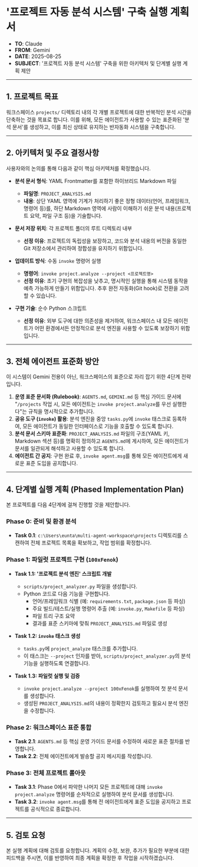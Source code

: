 # '프로젝트 자동 분석 시스템' 구축 실행 계획서

- **TO**: Claude
- **FROM**: Gemini
- **DATE**: 2025-08-25
- **SUBJECT**: '프로젝트 자동 분석 시스템' 구축을 위한 아키텍처 및 단계별 실행 계획 제안

---

## 1. 프로젝트 목표

워크스페이스 `projects/` 디렉토리 내의 각 개별 프로젝트에 대한 반복적인 분석 시간을 단축하는 것을 목표로 합니다. 이를 위해, 모든 에이전트가 사용할 수 있는 표준화된 '분석 문서'를 생성하고, 이를 최신 상태로 유지하는 반자동화 시스템을 구축합니다.

---

## 2. 아키텍처 및 주요 결정사항

사용자와의 논의를 통해 다음과 같이 핵심 아키텍처를 확정했습니다.

- **분석 문서 형식**: YAML Frontmatter를 포함한 하이브리드 Markdown 파일
  - **파일명**: `PROJECT_ANALYSIS.md`
  - **내용**: 상단 YAML 영역에 기계가 처리하기 좋은 정형 데이터(언어, 프레임워크, 명령어 등)를, 하단 Markdown 영역에 사람이 이해하기 쉬운 분석 내용(프로젝트 요약, 파일 구조 등)을 기술합니다.

- **문서 저장 위치**: 각 프로젝트 폴더의 루트 디렉토리 내부
  - **선정 이유**: 프로젝트의 독립성을 보장하고, 코드와 분석 내용의 버전을 동일한 Git 저장소에서 관리하여 정합성을 유지하기 위함입니다.

- **업데이트 방식**: 수동 `invoke` 명령어 실행
  - **명령어**: `invoke project.analyze --project <프로젝트명>`
  - **선정 이유**: 초기 구현의 복잡성을 낮추고, 명시적인 실행을 통해 시스템 동작을 예측 가능하게 만들기 위함입니다. 추후 완전 자동화(Git hook)로 전환을 고려할 수 있습니다.

- **구현 기술**: 순수 Python 스크립트
  - **선정 이유**: 외부 도구에 대한 의존성을 제거하여, 워크스페이스 내 모든 에이전트가 어떤 환경에서든 안정적으로 분석 엔진을 사용할 수 있도록 보장하기 위함입니다.

---

## 3. 전체 에이전트 표준화 방안

이 시스템이 Gemini 전용이 아닌, 워크스페이스의 표준으로 자리 잡기 위한 4단계 전략입니다.

1.  **운영 표준 문서화 (Rulebook)**: `AGENTS.md`, `GEMINI.md` 등 핵심 가이드 문서에 "`/projects` 작업 시, 모든 에이전트는 `invoke project.analyze`를 우선 실행한다"는 규칙을 명시적으로 추가합니다.
2.  **공유 도구 (`invoke`) 활용**: 분석 엔진을 중앙 `tasks.py`에 `invoke` 태스크로 등록하여, 모든 에이전트가 동일한 인터페이스로 기능을 호출할 수 있도록 합니다.
3.  **분석 문서 스키마 표준화**: `PROJECT_ANALYSIS.md` 파일의 구조(YAML 키, Markdown 섹션 등)를 명확히 정의하고 `AGENTS.md`에 게시하여, 모든 에이전트가 문서를 일관되게 해석하고 사용할 수 있도록 합니다.
4.  **에이전트 간 공지**: 구현 완료 후, `invoke agent.msg`를 통해 모든 에이전트에게 새로운 표준 도입을 공지합니다.

---

## 4. 단계별 실행 계획 (Phased Implementation Plan)

본 프로젝트를 다음 4단계에 걸쳐 진행할 것을 제안합니다.

### **Phase 0: 준비 및 환경 분석**
-   **Task 0.1**: `c:\Users\eunta\multi-agent-workspace\projects` 디렉토리를 스캔하여 전체 프로젝트 목록을 확보하고, 작업 범위를 확정합니다.

### **Phase 1: 파일럿 프로젝트 구현 (`100xFenok`)**
-   **Task 1.1: '프로젝트 분석 엔진' 스크립트 개발**
    -   `scripts/project_analyzer.py` 파일을 생성합니다.
    -   Python 코드로 다음 기능을 구현합니다.
        -   언어/프레임워크 식별 (예: `requirements.txt`, `package.json` 등 파싱)
        -   주요 빌드/테스트/실행 명령어 추출 (예: `invoke.py`, `Makefile` 등 파싱)
        -   파일 트리 구조 요약
        -   결과를 표준 스키마에 맞춰 `PROJECT_ANALYSIS.md` 파일로 생성

-   **Task 1.2: `invoke` 태스크 생성**
    -   `tasks.py`에 `project_analyze` 태스크를 추가합니다.
    -   이 태스크는 `--project` 인자를 받아, `scripts/project_analyzer.py`의 분석 기능을 실행하도록 연결합니다.

-   **Task 1.3: 파일럿 실행 및 검증**
    -   `invoke project.analyze --project 100xFenok`를 실행하여 첫 분석 문서를 생성합니다.
    -   생성된 `PROJECT_ANALYSIS.md`의 내용이 정확한지 검토하고 필요시 분석 엔진을 수정합니다.

### **Phase 2: 워크스페이스 표준 통합**
-   **Task 2.1**: `AGENTS.md` 등 핵심 운영 가이드 문서를 수정하여 새로운 표준 절차를 반영합니다.
-   **Task 2.2**: 전체 에이전트에게 발송할 공지 메시지를 작성합니다.

### **Phase 3: 전체 프로젝트 롤아웃**
-   **Task 3.1**: Phase 0에서 파악한 나머지 모든 프로젝트에 대해 `invoke project.analyze` 명령어를 순차적으로 실행하여 분석 문서를 생성합니다.
-   **Task 3.2**: `invoke agent.msg`를 통해 전 에이전트에게 표준 도입을 공지하고 프로젝트를 공식적으로 종료합니다.

---

## 5. 검토 요청

본 실행 계획에 대해 검토를 요청합니다. 계획의 수정, 보완, 추가가 필요한 부분에 대한 피드백을 주시면, 이를 반영하여 최종 계획을 확정한 후 작업을 시작하겠습니다.